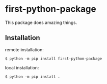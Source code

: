 # first-python-package

This package does amazing things.

## Installation

remote installation:
```shell
$ python -m pip install first-python-package
```

local installation:
```shell
$ python -m pip install .
```
